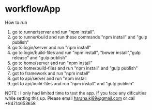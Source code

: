 # workflowApp

How to run

1. go to runner/server and run "npm install".
2. go to runner/build and run these commands  "npm install" and "gulp publish"
3. go to login/server and run "npm install"
4. go to login/build-files and run "npm install", "bower install","gulp  release" and "gulp publish"
5. go to home/server and run "npm install"
6. go to home/build-files and run "npm install" and "gulp publish"
7. got to framework and run "npm install"
8. got to api/server and run "npm install
9. got to api/build-files and run "npm install" and "gulp publish"

NOTE : I only had limited time to test the app. If you face any dificulties while setting this up. Please email harsha.kj89@gmail.com or call +94714653658
